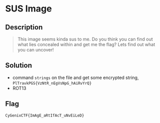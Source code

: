 # SUS Image
## Description
> This image seems kinda sus to me. Do you think you can find out what lies concealed within and get me the flag? Lets find out what you can uncover!

## Solution
- command ```strings``` on the file and get some encrypted string, ```PlTravkPGS{VzNtR_nEgVsNpG_hAiRvYrQ}```
- ROT13

## Flag
```CyGenixCTF{ImAgE_aRtIfAcT_uNvEiLeD}```
